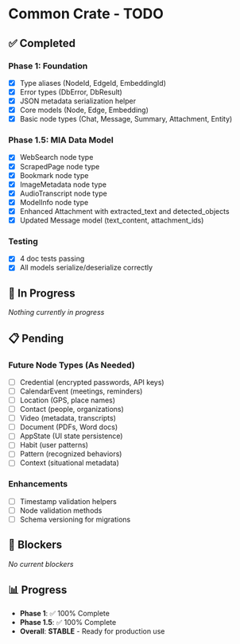 # Common Crate - TODO

## ✅ Completed

### Phase 1: Foundation
- [x] Type aliases (NodeId, EdgeId, EmbeddingId)
- [x] Error types (DbError, DbResult)
- [x] JSON metadata serialization helper
- [x] Core models (Node, Edge, Embedding)
- [x] Basic node types (Chat, Message, Summary, Attachment, Entity)

### Phase 1.5: MIA Data Model
- [x] WebSearch node type
- [x] ScrapedPage node type
- [x] Bookmark node type
- [x] ImageMetadata node type
- [x] AudioTranscript node type
- [x] ModelInfo node type
- [x] Enhanced Attachment with extracted_text and detected_objects
- [x] Updated Message model (text_content, attachment_ids)

### Testing
- [x] 4 doc tests passing
- [x] All models serialize/deserialize correctly

## 🔄 In Progress

_Nothing currently in progress_

## 📋 Pending

### Future Node Types (As Needed)
- [ ] Credential (encrypted passwords, API keys)
- [ ] CalendarEvent (meetings, reminders)
- [ ] Location (GPS, place names)
- [ ] Contact (people, organizations)
- [ ] Video (metadata, transcripts)
- [ ] Document (PDFs, Word docs)
- [ ] AppState (UI state persistence)
- [ ] Habit (user patterns)
- [ ] Pattern (recognized behaviors)
- [ ] Context (situational metadata)

### Enhancements
- [ ] Timestamp validation helpers
- [ ] Node validation methods
- [ ] Schema versioning for migrations

## 🚫 Blockers

_No current blockers_

## 📊 Progress

- **Phase 1**: ✅ 100% Complete
- **Phase 1.5**: ✅ 100% Complete
- **Overall**: **STABLE** - Ready for production use

